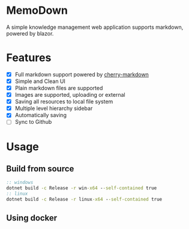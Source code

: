 ﻿# MemoDown
A simple knowledge management web application supports markdown, powered by blazor.

# Features
- [x] Full markdown support powered by [cherry-markdown](https://github.com/Tencent/cherry-markdown124)
- [x] Simple and Clean UI
- [x] Plain markdown files are supported
- [x] Images are supported, uploading or external
- [x] Saving all resources to local file system
- [x] Multiple level hierarchy sidebar 
- [x] Automatically saving
- [ ] Sync to Github

# Usage
## Build from source
```cmd
:: windows
dotnet build -c Release -r win-x64 --self-contained true
:: linux
dotnet build -c Release -r linux-x64 --self-contained true
```

## Using docker
```

```